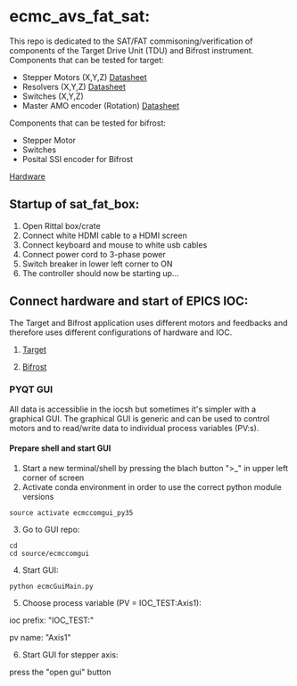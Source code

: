 # ecmc_avs_fat_sat:
This repo is dedicated to the SAT/FAT commisoning/verification of components of the Target Drive Unit (TDU) and Bifrost instrument.
Components that can be tested for target:

* Stepper Motors (X,Y,Z) [Datasheet](doc/stepper/phytron_datasheet.pdf)
* Resolvers (X,Y,Z) [Datasheet](doc/stepper/phytron_datasheet.pdf)
* Switches (X,Y,Z) 
* Master AMO encoder (Rotation) [Datasheet](doc/amo_encoder/amosinEncoder.pdf)

Components that can be tested for bifrost:
* Stepper Motor
* Switches
* Posital SSI encoder for Bifrost
 
 
[Hardware](doc/crate/overview.jpg)

## Startup of sat_fat_box:
1. Open Rittal box/crate
2. Connect white HDMI cable to a HDMI screen
3. Connect keyboard and mouse to white usb cables
4. Connect power cord to 3-phase power
5. Switch breaker in lower left corner to ON
6. The controller should now be starting up...

## Connect hardware and start of EPICS IOC:
The Target and Bifrost application uses different motors and feedbacks and therefore uses different configurations of hardware and IOC.

1. [Target](README_Target.md)
 
2. [Bifrost](README_Bifrost.md)


### PYQT GUI
All data is accessiblie in the iocsh but sometimes it's simpler with a graphical GUI. The graphical GUI is generic and can be used to control motors and to read/write data to individual process variables (PV:s). 

#### Prepare shell and start GUI
1. Start a new terminal/shell by pressing the blach button ">_" in upper left corner of screen 
2. Activate conda environment in order to use the correct python module versions
```
source activate ecmccomgui_py35
```

3. Go to GUI repo:
```
cd
cd source/ecmccomgui
```
4. Start GUI:

```
python ecmcGuiMain.py
```
5. Choose process variable (PV = IOC_TEST:Axis1):

ioc prefix: "IOC_TEST:"

pv name: "Axis1"


6. Start GUI for stepper axis:

press the "open gui" button

